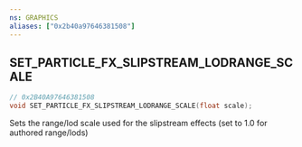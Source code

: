 ```yaml
---
ns: GRAPHICS
aliases: ["0x2b40a97646381508"]
---
```

## SET_PARTICLE_FX_SLIPSTREAM_LODRANGE_SCALE

```c
// 0x2B40A97646381508
void SET_PARTICLE_FX_SLIPSTREAM_LODRANGE_SCALE(float scale);
```

Sets the range/lod scale used for the slipstream effects (set to 1.0 for authored range/lods)

